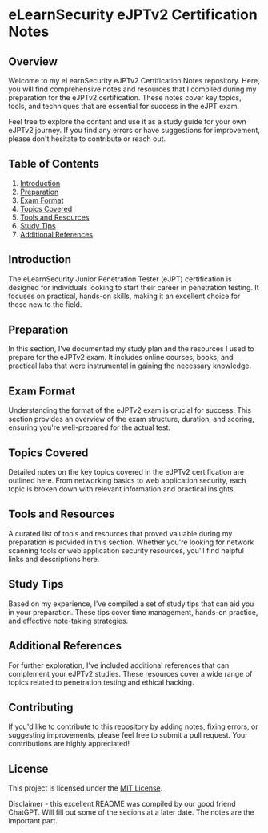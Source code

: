 # eLearnSecurity eJPTv2 Certification Notes

## Overview

Welcome to my eLearnSecurity eJPTv2 Certification Notes repository. Here, you will find comprehensive notes and resources that I compiled during my preparation for the eJPTv2 certification. These notes cover key topics, tools, and techniques that are essential for success in the eJPT exam.

Feel free to explore the content and use it as a study guide for your own eJPTv2 journey. If you find any errors or have suggestions for improvement, please don't hesitate to contribute or reach out.

## Table of Contents

1. [Introduction](#introduction)
2. [Preparation](#preparation)
3. [Exam Format](#exam-format)
4. [Topics Covered](#topics-covered)
5. [Tools and Resources](#tools-and-resources)
6. [Study Tips](#study-tips)
7. [Additional References](#additional-references)

## Introduction

The eLearnSecurity Junior Penetration Tester (eJPT) certification is designed for individuals looking to start their career in penetration testing. It focuses on practical, hands-on skills, making it an excellent choice for those new to the field.

## Preparation

In this section, I've documented my study plan and the resources I used to prepare for the eJPTv2 exam. It includes online courses, books, and practical labs that were instrumental in gaining the necessary knowledge.

## Exam Format

Understanding the format of the eJPTv2 exam is crucial for success. This section provides an overview of the exam structure, duration, and scoring, ensuring you're well-prepared for the actual test.

## Topics Covered

Detailed notes on the key topics covered in the eJPTv2 certification are outlined here. From networking basics to web application security, each topic is broken down with relevant information and practical insights.

## Tools and Resources

A curated list of tools and resources that proved valuable during my preparation is provided in this section. Whether you're looking for network scanning tools or web application security resources, you'll find helpful links and descriptions here.

## Study Tips

Based on my experience, I've compiled a set of study tips that can aid you in your preparation. These tips cover time management, hands-on practice, and effective note-taking strategies.

## Additional References

For further exploration, I've included additional references that can complement your eJPTv2 studies. These resources cover a wide range of topics related to penetration testing and ethical hacking.

## Contributing

If you'd like to contribute to this repository by adding notes, fixing errors, or suggesting improvements, please feel free to submit a pull request. Your contributions are highly appreciated!

## License

This project is licensed under the [MIT License](LICENSE).

Disclaimer - this excellent README was compiled by our good friend ChatGPT. Will fill out some of the secions at a later date. The notes are the important part.
